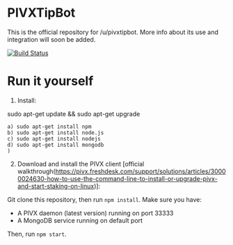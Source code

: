 # PIVXTipBot

This is the official repository for /u/pivxtipbot. More info about its use and integration will soon be added.

[![Build Status](https://travis-ci.com/CameraLucida/PIVXRedditTipBot.svg?branch=master)](https://travis-ci.com/CameraLucida/PIVXRedditTipBot)


# Run it yourself

1. Install:

sudo apt-get update && sudo apt-get upgrade

    a) sudo apt-get install npm
    b) sudo apt-get install node.js
    c) sudo apt-get install nodejs
    d) sudo apt-get install mongodb
    )
2. Download and install the PIVX client [official walkthrough(https://pivx.freshdesk.com/support/solutions/articles/30000024630-how-to-use-the-command-line-to-install-or-upgrade-pivx-and-start-staking-on-linux)]:

Git clone this repository, then run `npm install`. Make sure you have:

- A PIVX daemon (latest version) running on port 33333
- A MongoDB service running on default port

Then, run `npm start`.
